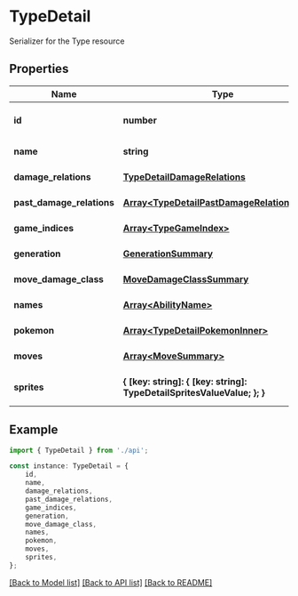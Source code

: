 # TypeDetail

Serializer for the Type resource

## Properties

Name | Type | Description | Notes
------------ | ------------- | ------------- | -------------
**id** | **number** |  | [readonly] [default to undefined]
**name** | **string** |  | [default to undefined]
**damage_relations** | [**TypeDetailDamageRelations**](TypeDetailDamageRelations.md) |  | [default to undefined]
**past_damage_relations** | [**Array&lt;TypeDetailPastDamageRelationsInner&gt;**](TypeDetailPastDamageRelationsInner.md) |  | [default to undefined]
**game_indices** | [**Array&lt;TypeGameIndex&gt;**](TypeGameIndex.md) |  | [default to undefined]
**generation** | [**GenerationSummary**](GenerationSummary.md) |  | [default to undefined]
**move_damage_class** | [**MoveDamageClassSummary**](MoveDamageClassSummary.md) |  | [default to undefined]
**names** | [**Array&lt;AbilityName&gt;**](AbilityName.md) |  | [default to undefined]
**pokemon** | [**Array&lt;TypeDetailPokemonInner&gt;**](TypeDetailPokemonInner.md) |  | [default to undefined]
**moves** | [**Array&lt;MoveSummary&gt;**](MoveSummary.md) |  | [default to undefined]
**sprites** | **{ [key: string]: { [key: string]: TypeDetailSpritesValueValue; }; }** |  | [readonly] [default to undefined]

## Example

```typescript
import { TypeDetail } from './api';

const instance: TypeDetail = {
    id,
    name,
    damage_relations,
    past_damage_relations,
    game_indices,
    generation,
    move_damage_class,
    names,
    pokemon,
    moves,
    sprites,
};
```

[[Back to Model list]](../README.md#documentation-for-models) [[Back to API list]](../README.md#documentation-for-api-endpoints) [[Back to README]](../README.md)
